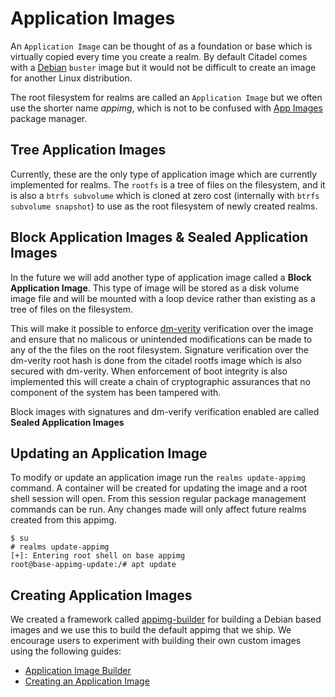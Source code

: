 # Application Images

An `Application Image` can be thought of as a foundation or base which is
virtually copied every time you create a realm. By default Citadel comes with 
a [Debian](https://debian.org) `buster` image but it would not be difficult to 
create an image for another Linux distribution.

The root filesystem for realms are called an `Application Image` but we often 
use the shorter name *appimg*, which is not to be confused with [App
Images](https://appimages.com) package manager.

## Tree Application Images

Currently, these are the only type of application image which are currently
implemented for realms. The `rootfs` is a tree of files on the filesystem, and 
it is also a `btrfs subvolume` which is cloned at zero cost (internally with 
`btrfs subvolume snapshot`) to use as the root filesystem of newly created realms.

## Block Application Images & Sealed Application Images

In the future we will add another type of application image called a **Block
Application Image**. This type of image will be stored as a disk volume image file
and will be mounted with a loop device rather than existing as a tree of files on the
filesystem.

This will make it possible to enforce [dm-verity](https://www.kernel.org/doc/Documentation/device-mapper/verity.txt)
verification over the image and ensure that no malicous or unintended modifications
can be made to any of the the files on the root filesystem. Signature verification
over the dm-verity root hash is done from the citadel rootfs image which is also
secured with dm-verity.  When enforcement of boot integrity is also implemented this
will create a chain of cryptographic assurances that no component of the system has
been tampered with.

Block images with signatures and dm-verify verification enabled are called **Sealed Application Images**

## Updating an Application Image

To modify or update an application image run the `realms update-appimg` command.
A container will be created for updating the image and a root shell session will
open. From this session regular package management commands can be run.  Any changes
made will only affect future realms created from this appimg.

```shell
$ su
# realms update-appimg
[+]: Entering root shell on base appimg
root@base-appimg-update:/# apt update
```

## Creating Application Images

We created a framework called [appimg-builder](develop/appimg-builder,html)
for building a Debian based images and we use this to build the default appimg that we ship.
We encourage users to experiment with building their own custom images using the
following guides:

- [Application Image Builder](develop/appimg-builder.html)
- [Creating an Application Image](develop/appimg-creating.html)  
